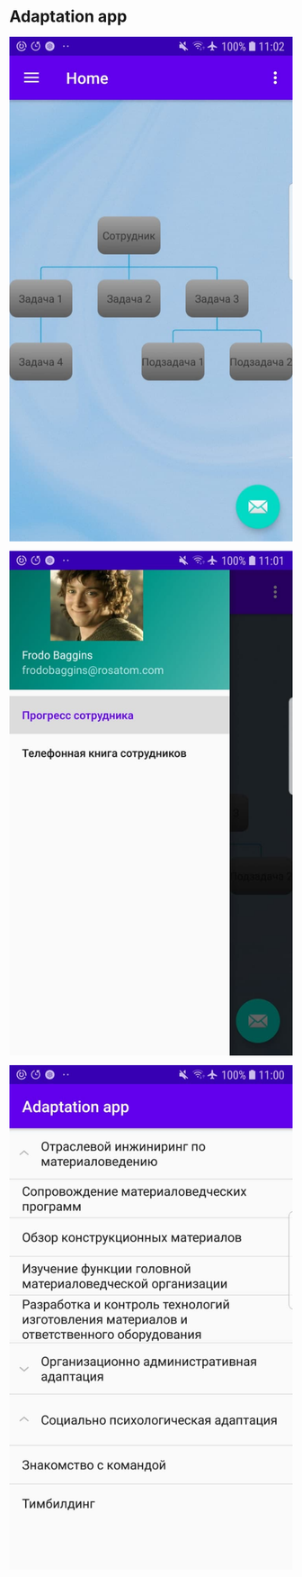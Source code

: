 # Adaptation app


![alt text](https://github.com/YuraGo/rosatom/blob/main/1.jpg)

![alt text](https://github.com/YuraGo/rosatom/blob/main/2.jpg)

![alt text](https://github.com/YuraGo/rosatom/blob/main/3.jpg)
